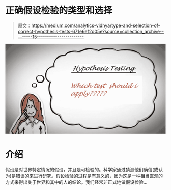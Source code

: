 # 正确假设检验的类型和选择

> 原文：<https://medium.com/analytics-vidhya/type-and-selection-of-correct-hypothesis-tests-671e6ef2d05e?source=collection_archive---------15----------------------->

![](img/a9e690266ade0f09f6525292651997c6.png)

# 介绍

假设是对世界特定情况的假设，并且是可检验的。科学家通过猜测他们确信(或认为)是错误的来进行研究。假设检验的过程是有意义的，因为这是一种相当直观的方式来得出关于世界和其中的人的结论。我们经常非正式地做假设检验…